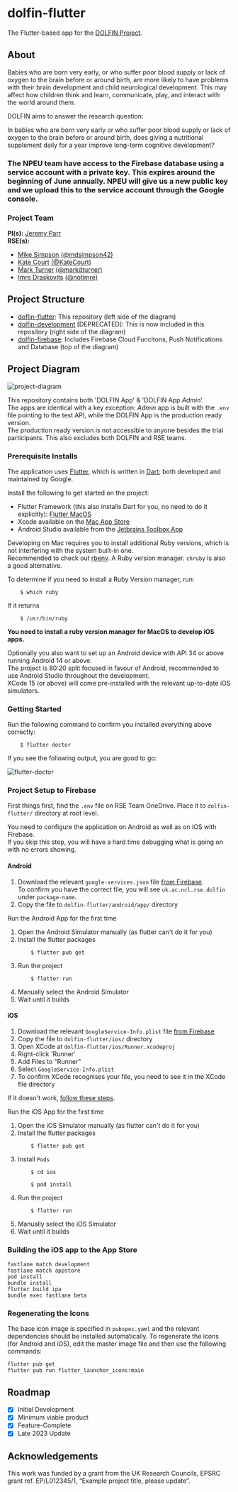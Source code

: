 # dolfin-flutter
The Flutter-based app for the [DOLFIN Project](https://www.npeu.ox.ac.uk/dolfin).   

## About

Babies who are born very early, or who suffer poor blood supply or lack of oxygen to the brain before or around birth, are more likely to have problems with their brain development and child neurological development. This may affect how children think and learn, communicate, play, and interact with the world around them.

DOLFIN aims to answer the research question:

In babies who are born very early or who suffer poor blood supply or lack of oxygen to the brain before or around birth, does giving a nutritional supplement daily for a year improve long-term cognitive development?

### The NPEU team have access to the Firebase database using a service account with a private key. This expires around the beginning of June annually. NPEU will give us  a new public key and we upload this to the service account through the Google console. 

### Project Team
**PI(s):** [Jeremy Parr](https://research.ncl.ac.uk/neurodisability/theteam/jeremyparr/)  
**RSE(s):** 
* [Mike Simpson](https://rse.ncldata.dev/team/mike-simpson) [(@mdsimpson42)](https://github.com/mdsimpson42) 
* [Kate Court](https://rse.ncldata.dev/team/kate-court) [(@KateCourt)](https://github.com/KateCourt) 
* [Mark Turner](https://rse.ncldata.dev/team/mark-turner) [(@markdturner)](https://github.com/markdturner)
* [Imre Draskovits](https://rse.ncldata.dev/team/imre-draskovits) [(@notimre)](https://github.com/notimre)

## Project Structure

- [doflin-flutter](https://github.com/NewcastleRSE/dolfin-flutter/): This repository (left side of the diagram)
- [dolfin-development](https://github.com/NewcastleRSE/dolfin-flutter-development) [DEPRECATED]: This is now included in this repository (right side of the diagram)
- [dolfin-firebase](https://github.com/NewcastleRSE/dolfin-firebase): Includes Firebase Cloud Funcitons, Push Notifications and Database (top of the diagram)

## Project Diagram

<img src="./assets/images/project-diagram.jpg"  alt="project-diagram"/>

This repository contains both 'DOLFIN App' & 'DOLFIN App _Admin_'.  
The apps are identical with a key exception: _Admin_ app is built with the `.env` file pointing to the test API, while the DOLFIN App is the production ready version.  
The production ready version is not accessible to anyone besides the trial participants. This also excludes both DOLFIN and RSE teams. 

### Prerequisite Installs

The application uses [Flutter](https://flutter.dev/), which is written in [Dart](https://dart.dev); both developed and maintained by Google.

Install the following to get started on the project:

* Flutter Framework (this also installs Dart for you, no need to do it explicitly): [Flutter MacOS](https://docs.flutter.dev/get-started/install/macos)
* Xcode available on the [Mac App Store](https://apps.apple.com/us/app/xcode/id497799835?mt=12)
* Android Studio available from the [Jetbrains Toolbox App](https://www.jetbrains.com/toolbox-app/)

Developing on Mac requires you to install additional Ruby versions, which is not interfering with the system built-in one.  
Recommended to check out [rbenv](https://github.com/rbenv/rbenv). A Ruby version manager.  `chruby` is also a good alternative.

To determine if you need to install a Ruby Version manager, run:
```
    $ which ruby
```

If it returns
```
    $ /usr/bin/ruby
```

**You need to install a ruby version manager for MacOS to develop iOS apps.**

Optionally you also want to set up an Android device with API 34 or above running Android 14 or above.  
The project is 80:20 split focused in favour of Android, recommended to use Android Studio throughout the development.  
XCode 15 (or above) will come pre-installed with the relevant up-to-date iOS simulators.

### Getting Started

Run the following command to confirm you installed everything above correctly:
```
    $ flutter doctor
```

If you see the following output, you are good to go:

<img src="./assets/images/flutter-doctor.png" alt="flutter-doctor"/>


### Project Setup to Firebase

First things first, find the `.env` file on RSE Team OneDrive.
Place it to `dolfin-flutter/` directory at root level.

You need to configure the application on Android as well as on iOS with Firebase.   
If you skip this step, you will have a hard time debugging what is going on with no errors showing.

#### Android

1. Download the relevant `google-services.json` file [from Firebase](https://console.firebase.google.com/project/dolfin-ec4ba/settings/general/android:uk.ac.ncl.rse.dolfin).    
   To confirm you have the correct file, you will see `uk.ac.ncl.rse.dolfin` under `package-name`.
2. Copy the file to `dolfin-flutter/android/app/` directory

Run the Android App for the first time
1. Open the Android Simulator manually (as flutter can't do it for you)
2. Install the flutter packages
    ```
        $ flutter pub get 
    ```
3. Run the project
    ```
        $ flutter run
    ```
4. Manually select the Android Simulator
5. Wait until it builds

#### iOS

1. Download the relevant `GoogleService-Info.plist` file [from Firebase](https://console.firebase.google.com/project/dolfin-ec4ba/settings/general/ios:uk.ac.ncl.rse.dolfin)
2. Copy the file to `dolfin-flutter/ios/` directory
3. Open XCode at `dolfin-flutter/ios/Runner.xcodeproj`
4. Right-click 'Runner'
5. Add Files to "Runner"
6. Select `GoogleService-Info.plist`
7. To confirm XCode recognises your file, you need to see it in the XCode file directory

If it doesn't work, [follow these steps](https://stackoverflow.com/a/73627958).

Run the iOS App for the first time
1. Open the iOS Simulator manually (as flutter can't do it for you)
2. Install the flutter packages
    ```
        $ flutter pub get
    ```
3. Install `Pods`
    ```
        $ cd ios 
    ```
    ```
        $ pod install 
    ```
4. Run the project
     ```
         $ flutter run
     ```
5. Manually select the iOS Simulator
6. Wait until it builds

### Building the iOS app to the App Store

```
fastlane match development
fastlane match appstore
pod install
bundle install
flutter build ipa
bundle exec fastlane beta
```

### Regenerating the Icons
The base icon image is specified in `pubspec.yaml` and the relevant dependencies should be installed automatically.
To regenerate the icons (for Android and iOS), edit the master image file and then use the following commands:

```
flutter pub get  
flutter pub run flutter_launcher_icons:main
```

## Roadmap

- [x] Initial Development  
- [x] Minimum viable product  
- [x] Feature-Complete
- [x] Late 2023 Update

## Acknowledgements
This work was funded by a grant from the UK Research Councils, EPSRC grant ref. EP/L012345/1, “Example project title, please update”.
